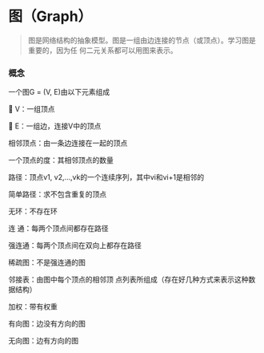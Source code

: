 # 图（Graph）

> 图是网络结构的抽象模型。图是一组由边连接的节点（或顶点）。学习图是重要的，因为任 何二元关系都可以用图来表示。

### 概念

一个图G = (V, E)由以下元素组成

 V：一组顶点 

 E：一组边，连接V中的顶点

相邻顶点：由一条边连接在一起的顶点

一个顶点的度：其相邻顶点的数量

路径：顶点v1, v2,…,vk的一个连续序列，其中vi和vi+1是相邻的

简单路径：求不包含重复的顶点

无环：不存在环

连 通：每两个顶点间都存在路径

强连通：每两个顶点间在双向上都存在路径

稀疏图：不是强连通的图

邻接表：由图中每个顶点的相邻顶 点列表所组成（存在好几种方式来表示这种数据结构）

加权：带有权重

有向图：边没有方向的图

无向图：边有方向的图

